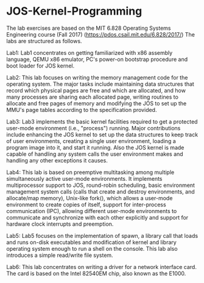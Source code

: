 # JOS-Kernel-Programming
The lab exercises are based on the MIT 6.828 Operating Systems Engineering course (Fall 2017) (https://pdos.csail.mit.edu/6.828/2017/) The labs are structured as follows.

Lab1: Lab1 concentrates on getting familiarized with x86 assembly language, QEMU x86 emulator, PC's power-on bootstrap procedure and boot loader for JOS kernel.

Lab2: This lab focuses on writing the memory management code for the operating system. The major tasks include maintaining data structures that record which physical pages are free and which are allocated, and how many processes are sharing each allocated page, writing routines to allocate and free pages of memory and modifying the JOS to set up the MMU's page tables according to the specification provided.

Lab3: Lab3 implements the basic kernel facilities required to get a protected user-mode environment (i.e., "process") running. Major contributions include enhancing the JOS kernel to set up the data structures to keep track of user environments, creating a single user environment, loading a program image into it, and start it running. Also the JOS kernel is made capable of handling any system calls the user environment makes and handling any other exceptions it causes.

Lab4: This lab is based on preemptive multitasking among multiple simultaneously active user-mode environments. It implements multiprocessor support to JOS, round-robin scheduling, basic environment management system calls (calls that create and destroy environments, and allocate/map memory), Unix-like fork(), which allows a user-mode environment to create copies of itself, support for inter-process communication (IPC), allowing different user-mode environments to communicate and synchronize with each other explicitly and support for hardware clock interrupts and preemption.

Lab5: Lab5 focuses on the implementation of spawn, a library call that loads and runs on-disk executables and modification of kernel and library operating system enough to run a shell on the console. This lab also introduces a simple read/write file system.

Lab6: This lab concentrates on writing a driver for a network interface card. The card is based on the Intel 82540EM chip, also known as the E1000.
